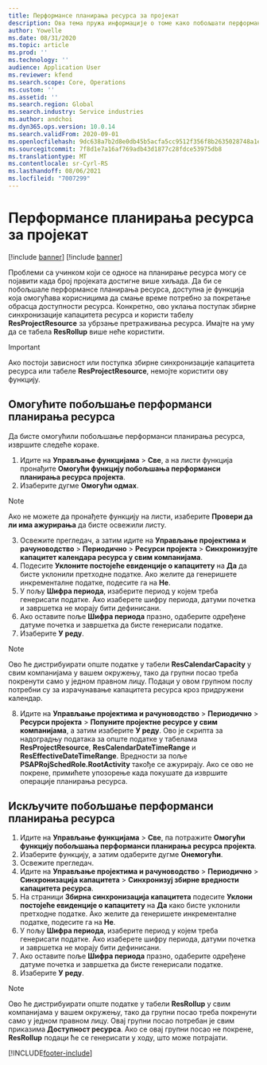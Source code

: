 ```yaml
---
title: Перформансе планирања ресурса за пројекат
description: Ова тема пружа информације о томе како побољшати перформансе планирања ресурса за велики број пројеката.
author: Yowelle
ms.date: 08/31/2020
ms.topic: article
ms.prod: ''
ms.technology: ''
audience: Application User
ms.reviewer: kfend
ms.search.scope: Core, Operations
ms.custom: ''
ms.assetid: ''
ms.search.region: Global
ms.search.industry: Service industries
ms.author: andchoi
ms.dyn365.ops.version: 10.0.14
ms.search.validFrom: 2020-09-01
ms.openlocfilehash: 9dc638a7b2d8e0db45b5acfa5cc9512f356f8b2635028748a1e2c3230605c154
ms.sourcegitcommit: 7f8d1e7a16af769adb43d1877c28fdce53975db8
ms.translationtype: MT
ms.contentlocale: sr-Cyrl-RS
ms.lasthandoff: 08/06/2021
ms.locfileid: "7007299"
---
```

# <a name="project-resource-scheduling-performance"></a>Перформансе планирања ресурса за пројекат

[!include [banner](../includes/banner.md)]
[!include [banner](../includes/preview-banner.md)]


Проблеми са учинком који се односе на планирање ресурса могу се појавити када број пројеката достигне више хиљада. Да би се побољшале перформансе планирања ресурса, доступна је функција која омогућава корисницима да смање време потребно за покретање обрасца доступности ресурса. Конкретно, ово уклања поступак збирне синхронизације капацитета ресурса и користи табелу **ResProjectResource** за убрзање претраживања ресурса. Имајте на уму да се табела **ResRollup** више неће користити.

> [!IMPORTANT]
> Ако постоји зависност или поступка збирне синхронизације капацитета ресурса или табеле **ResProjectResource**, немојте користити ову функцију.

## <a name="enable-resource-scheduling-performance-enhancement"></a>Омогућите побољшање перформанси планирања ресурса
Да бисте омогућили побољшање перформанси планирања ресурса, извршите следеће кораке.

1. Идите на **Управљање функцијама** > **Све**, а на листи функција пронађите **Омогући функцију побољшања перформанси планирања ресурса пројекта**.
2. Изаберите дугме **Омогући одмах**.

> [!NOTE]
> Ако не можете да пронађете функцију на листи, изаберите **Провери да ли има ажурирања** да бисте освежили листу.

3. Освежите прегледач, а затим идите на **Управљање пројектима и рачуноводство** > **Периодично** > **Ресурси пројекта** > **Синхронизујте капацитет календара ресурса у свим компанијама**.
4. Подесите **Уклоните постојеће евиденције о капацитету** на **Да** да бисте уклонили претходне податке. Ако желите да генеришете инкременталне податке, подесите га на **Не**.
5. У пољу **Шифра периода**, изаберите период у којем треба генерисати податке. Ако изаберете шифру периода, датуми почетка и завршетка не морају бити дефинисани.
6. Ако оставите поље **Шифра периода** празно, одаберите одређене датуме почетка и завршетка да бисте генерисали податке.
7. Изаберите **У реду**.

 > [!NOTE]
 > Ово ће дистрибуирати опште податке у табели **ResCalendarCapacity** у свим компанијама у вашем окружењу, тако да групни посао треба покренути само у једном правном лицу. Подаци у овом групном послу потребни су за израчунавање капацитета ресурса кроз придружени календар.

8. Идите на **Управљање пројектима и рачуноводство** > **Периодично** > **Ресурси пројекта** > **Попуните пројектне ресурсе у свим компанијама**, а затим изаберите **У реду**. Ово је скрипта за надоградњу података за опште податке у табелама **ResProjectResource**, **ResCalendarDateTimeRange** и **ResEffectiveDateTimeRange**. Вредности за поље **PSAPRojSchedRole.RootActivity** такође се ажурирају. Ако се ово не покрене, примићете упозорење када покушате да извршите операције планирања ресурса.
 
## <a name="turn-off-resource-scheduling-performance-enhancement"></a>Искључите побољшање перформанси планирања ресурса

1. Идите на **Управљање функцијама** > **Све**, па потражите **Омогући функцију побољшања перформанси планирања ресурса пројекта**.
2. Изаберите функцију, а затим одаберите дугме **Онемогући**.
3. Освежите прегледач.
4. Идите на **Управљање пројектима и рачуноводство** > **Периодично** > **Синхронизација капацитета** > **Синхронизуј збирне вредности капацитета ресурса**.
5. На страници **Збирна синхронизација капацитета** подесите **Уклони постојеће евиденције о капацитету** на **Да** како бисте уклонили претходне податке. Ако желите да генеришете инкременталне податке, подесите га на **Не**.
6. У пољу **Шифра периода**, изаберите период у којем треба генерисати податке. Ако изаберете шифру периода, датуми почетка и завршетка не морају бити дефинисани.
7. Ако оставите поље **Шифра периода** празно, одаберите одређене датуме почетка и завршетка да бисте генерисали податке.
8. Изаберите **У реду**.

> [!NOTE]
> Ово ће дистрибуирати опште податке у табели **ResRollup** у свим компанијама у вашем окружењу, тако да групни посао треба покренути само у једном правном лицу. Овај групни посао потребан је свим приказима **Доступност ресурса**. Ако се овај групни посао не покрене, **ResRollup** подаци ће се генерисати у ходу, што може потрајати.


[!INCLUDE[footer-include](../includes/footer-banner.md)]